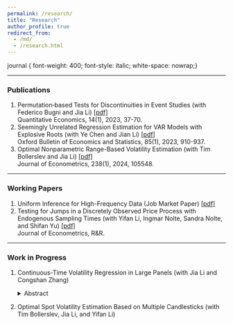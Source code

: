 ```yaml
---
permalink: /research/
title: "Research"
author_profile: true
redirect_from: 
  - /md/
  - /research.html
---
```



journal { font-weight: 400;
font-style: italic; 
white-space: nowrap;}



------
### Publications

1. Permutation‐based Tests for Discontinuities in Event Studies (with Federico Bugni and Jia Li) [[pdf]](https://lqyjasonlee.github.io/files/quan200248.pdf) <br>
   <journal>Quantitative Economics</journal>, 14(1), 2023, 37-70.
1. Seemingly Unrelated Regression Estimation for VAR Models with Explosive Roots (with Ye Chen and Jian Li) [[pdf]](https://lqyjasonlee.github.io/files/OBES_SUR.pdf) <br>
   <journal>Oxford Bulletin of Economics and Statistics</journal>, 85(1), 2023, 910-937.
1. Optimal Nonparametric Range-Based Volatility Estimation (with Tim Bollerslev and Jia Li) [[pdf]](https://lqyjasonlee.github.io/files/decision.pdf) <br>
   <journal>Journal of Econometrics</journal>, 238(1), 2024, 105548.

------
### Working Papers

1. Uniform Inference for High-Frequency Data (<journal>Job Market Paper</journal>)  [[pdf]](https://lqyjasonlee.github.io/files/state.pdf)
1. Testing for Jumps in a Discretely Observed Price Process with Endogenous Sampling Times (with Yifan Li, Ingmar Nolte, Sandra Nolte, and Shifan Yu) [[pdf]](https://lqyjasonlee.github.io/files/pds_jump.pdf) <br>
   <journal>Journal of Econometrics</journal>, R&R.



------
### Work in Progress

1. Continuous-Time Volatility Regression in Large Panels (with Jia Li and Congshan Zhang)
   <details>
   <summary>Abstract</summary>
   This paper studies a semiparametric inference procedure for a finite-dimensional parameter in a continuous-time regression model involving high-frequency data in a large cross-section. The model concerns the relationship between a noisy dependent process and a possibly nonlinear transform of stochastic volatility over a fixed time span, with its coefficients allowed to depend on a set of firm-specific characteristics. The construction of the estimator involves two steps: the nonparametric recovery of stochastic volatility processes, followed by a parametric second stage that uses the volatility estimates. We show that the estimator admits a central limit theorem and provide a consistent estimator of the asymptotic variance based on a factor-analytic method. The finite sample performance of the inference procedure is satisfactory in a realistically calibrated Monte Carlo setting. In a novel empirical application, we study the relationship between bid-ask spread and the spot standard deviation of asset price. The slope coefficient estimate, which measures the heterogeneous level of information asymmetry, is closely related to firm characteristics such as measures of valuation uncertainty and institutional ownership.
    </details>

2. Optimal Spot Volatility Estimation Based on Multiple Candlesticks (with Tim Bollerslev, Jia Li, and Yifan Li)


  
